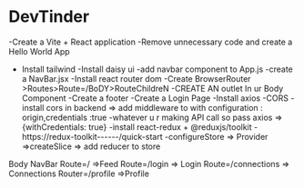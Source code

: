 # DevTinder
-Create a Vite + React application
-Remove unnecessary code and create a Hello World App
- Install tailwind
-Install daisy ui
-add navbar component to App.js
-create a NavBar.jsx
-Install react router dom
-Create BrowserRouter >Routes>Route=/BoDY>RouteChildreN
-CREATE AN outlet In ur Body Component
-Create  a footer 
-Create a Login Page 
-Install axios 
-CORS -install cors in backend => add middleware to with configuration : origin,credentials :true
-whatever u r making API call so pass axios =>{withCredentials: true}
-install react-redux + @reduxjs/toolkit - https://redux-toolkit------/quick-start
-configureStore => Provider =>createSlice => add reducer to store

Body 
   NavBar
   Route=/  =>Feed
   Route=/login  => Login
   Route=/connections => Connections
   Router=/profile =>Profile
